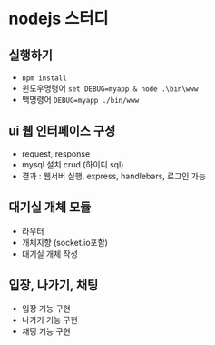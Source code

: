 # nodejs 스터디

## 실행하기
- `npm install`
- 윈도우명령어 `set DEBUG=myapp & node .\bin\www`
- 맥명령어 `DEBUG=myapp ./bin/www`

## ui 웹 인터페이스 구성
- request, response
- mysql 설치 crud (하이디 sql)
- 결과 : 웹서버 실행, express, handlebars, 로그인 가능


## 대기실 개체 모듈
- 라우터
- 개체지향 (socket.io포함)
- 대기실 개체 작성


## 입장, 나가기, 채팅
- 입장 기능 구현
- 나가기 기능 구현
- 채팅 기능 구현



